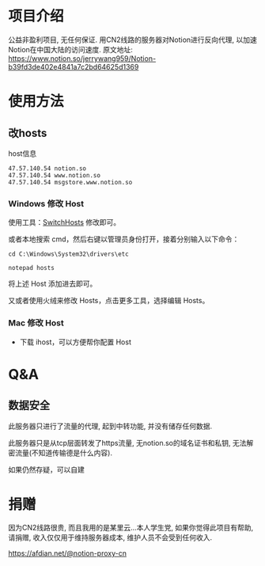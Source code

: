# 项目介绍

公益非盈利项目, 无任何保证. 
用CN2线路的服务器对Notion进行反向代理, 以加速Notion在中国大陆的访问速度.
原文地址: <https://www.notion.so/jerrywang959/Notion-b39fd3de402e4841a7c2bd64625d1369>

# 使用方法

## 改hosts

host信息

```
47.57.140.54 notion.so
47.57.140.54 www.notion.so
47.57.140.54 msgstore.www.notion.so
```

### Windows 修改 Host

使用工具：[SwitchHosts](https://oldj.github.io/SwitchHosts/) 修改即可。

或者本地搜索 cmd，然后右键以管理员身份打开，接着分别输入以下命令：

```
cd C:\Windows\System32\drivers\etc

notepad hosts
```

将上述 Host 添加进去即可。

又或者使用火绒来修改 Hosts，点击更多工具，选择编辑 Hosts。

### Mac 修改 Host

- 下载 ihost，可以方便帮你配置 Host

# Q&A

## 数据安全

此服务器只进行了流量的代理, 起到中转功能, 并没有储存任何数据.

此服务器只是从tcp层面转发了https流量, 无notion.so的域名证书和私钥, 无法解密流量(不知道传输德是什么内容). 

如果仍然存疑，可以自建

# 捐赠

因为CN2线路很贵, 而且我用的是某里云...本人学生党, 如果你觉得此项目有帮助, 请捐赠, 收入仅仅用于维持服务器成本, 维护人员不会受到任何收入.

<https://afdian.net/@notion-proxy-cn>



